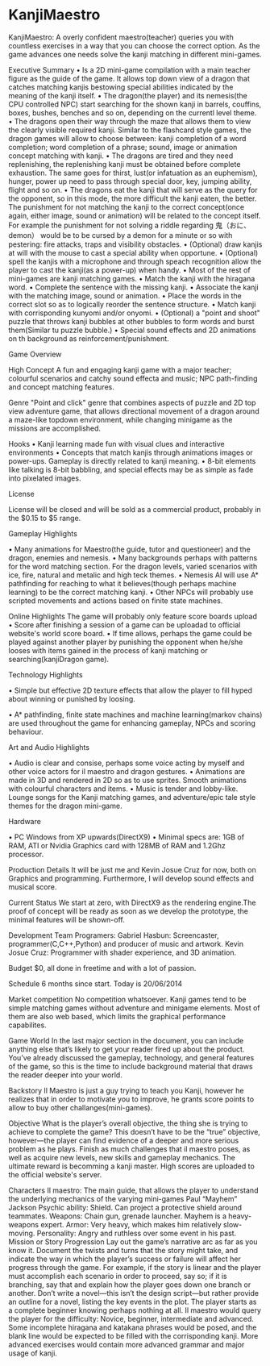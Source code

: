 KanjiMaestro
============

KanjiMaestro: A overly confident maestro(teacher) queries you with countless exercises in a way that you can choose the correct option. As the game advances one needs solve the kanji matching in different mini-games.


Executive Summary
•	Is a 2D mini-game compilation with a main teacher figure as the guide of the game. It allows top down view of a dragon that catches matching kanjis bestowing special abilities indicated by the meaning of the kanji itself.
•	The dragon(the player) and its nemesis(the CPU controlled NPC) start searching for the shown kanji in barrels, couffins, boxes, bushes, benches and so on, depending on the currentl level theme.
•	The dragons open their way through the maze that allows them to view the clearly visible required kanji. Similar to the flashcard style games, the dragon games will allow to choose between:  kanji completion of a word completion; word completion of a phrase; sound, image or animation concept matching with kanji.
•	The dragons are tired and they need replenishing, the replenishing kanji must be obtained before complete exhaustion. The same goes for thirst, lust(or infatuation as an euphemism), hunger, power up need to pass through special door, key, jumping ability, flight and so on.
•	The dragons eat the kanji that will serve as the query for the opponent, so in this mode, the more difficult the kanji eaten, the better. The punishment for not matching the kanji to the correct concept(once again, either image, sound or animation) will be related to the concept itself. For example the punishment for not solving a riddle regarding 鬼（おに、demon） would be to be cursed by a demon for a minute or so with pestering: fire attacks, traps and visibility obstacles.
•	(Optional) draw kanjis at will with the mouse to cast a special ability when opportune.
•	(Optional) spell the kanjis with a microphone and through speach recognition allow the player to cast the kanji(as a power-up) when handy.
•	Most of the rest of mini-games are kanji matching games.
•	Match the kanji with the hiragana word.
•	Complete the sentence with the missing kanji.
•	Associate the kanji with the matching image, sound or animation.
•	Place the words in the correct slot so as to logically reorder the sentence structure.
•	Match kanji with corrisponding kunyomi and/or onyomi.
•	(Optional) a "point and shoot" puzzle that throws kanji bubbles at other bubbles to form words and burst them(Similar tu puzzle bubble.)
•	Special sound effects and 2D animations on th background as reinforcement/punishment.


Game Overview

High Concept
A fun and engaging kanji game with a major teacher; colourful scenarios and catchy sound effecta and music;
NPC path-finding and concept matching features.


Genre
"Point and click" genre that combines aspects of puzzle and 2D top view adventure game, that allows directional movement of a dragon around a maze-like topdown environment, while changing minigame as the missions are accomplished.

Hooks
•	Kanji learning made fun with visual clues and interactive environments
•	Concepts that match kanjis through animations images or power-ups.  Gameplay is directly related to kanji meaning.
•	8-bit elements like talking is 8-bit babbling, and special effects may be as simple as fade into pixelated images.

License

License will be closed and will be sold as a commercial product, probably in the $0.15 to $5 range.

Gameplay Highlights


•	Many animations for Maestro(the guide, tutor and questioneer) and the dragon, enemies and nemesis.
•	Many backgrounds perhaps with patterns for the word matching section. For the dragon levels, varied scenarios with ice, fire, natural and metalic and high teck themes.
•	Nemesis AI will use A* pathfinding for reaching to what it believes(though perhaps machine learning) to be the correct matching kanji.
•	Other NPCs will probably use scripted movements and actions based on finite state machines.
	


Online Highlights
The game will probably only feature score boards upload
•	Score after finishing a session of a game can be uploadad to official website's world score board.
•	If time allows, perhaps the game could be played against another player by punishing the opponent when he/she looses with items gained in the process of kanji matching or searching(kanjiDragon game).

Technology Highlights

•	Simple but effective 2D texture effects that allow the player to fill hyped about winning or punished by loosing.

•	A* pathfinding, finite state machines and machine learning(markov chains) are 
used throughout the game for enhancing gameplay, NPCs and scoring behaviour.


Art and Audio Highlights

•	Audio is clear and consise, perhaps some voice acting by myself and other voice actors for il maestro and dragon gestures.
•	Animations are made in 3D and rendered in 2D so as to use sprites. Smooth animations with colourful characters and items.
•	Music is tender and lobby-like. Lounge songs for the Kanji matching games, and adventure/epic tale style themes for the dragon mini-game.


Hardware

•	PC Windows from XP upwards(DirectX9)
•	Minimal specs are: 1GB of RAM, ATI or Nvidia Graphics card with 128MB of RAM and 1.2Ghz processor.

Production Details
It will be just me and Kevin Josue Cruz for now, both on Graphics and programming. Furthermore, I will develop sound effects and musical score.

Current Status
We start at zero, with DirectX9 as the rendering engine.The proof of concept will be ready as soon as we develop the prototype, the minimal features will be shown-off. 


Development Team
Programers: 
Gabriel Hasbun: Screencaster, programmer(C,C++,Python) and producer of music and artwork.
Kevin Josue Cruz: Programmer with shader experience, and 3D animation.



Budget
$0, all done in freetime and with a lot of passion.

Schedule
6 months since start. Today is 20/06/2014

Market competition
No competition whatsoever. Kanji games tend to be simple matching games without adventure and minigame elements. Most of them are also web based, which limits the graphical performance capabilites.

Game World
In the last major section in the document, you can include anything else that’s likely to get your reader fired up about the product. You’ve already discussed the gameplay, technology, and general features of the game, so this is the time to include background material that draws the reader deeper into your world.

Backstory
Il Maestro is just a guy trying to teach you Kanji, however he realizes that in order to motivate you to improve, he grants score points to allow to buy other challanges(mini-games).

Objective
What is the player’s overall objective, the thing she is trying to achieve to complete the game? This doesn’t have to be the “true” objective, however—the player can find evidence of a deeper and more serious problem as he plays. 
Finish as much challenges that il maestro poses, as well as acquire new levels, new skills and gameplay mechanics. The ultimate reward is becomming a kanji master. High scores are uploaded to the official website's server.

Characters
Il maestro: The main guide, that allows the player to understand the underlying mechanics of the varying mini-games
Paul “Mayhem” Jackson
Psychic ability: Shield. Can project a protective shield around teammates.
Weapons: Chain gun, grenade launcher. Mayhem is a heavy-weapons expert.
Armor: Very heavy, which makes him relatively slow-moving.
Personality: Angry and ruthless over some event in his past.
Mission or Story Progression
Lay out the game’s narrative arc as far as you know it. Document the twists and turns that the story might take, and indicate the way in which the player’s success or failure will affect her progress through the game. For example, if the story is linear and the player must accomplish each scenario in order to proceed, say so; if it is branching, say that and explain how the player goes down one branch or another. Don’t write a novel—this isn’t the design script—but rather provide an outline for a novel, listing the key events in the plot.
The player starts as a complete beginner knowing perhaps nothing at all. Il maestro would query the player for the difficulty: Novice, beginner, intermediate and advanced. Some incomplete hiragana and katakana phrases would be posed, and the blank line would be expected to be filled with the corrisponding kanji. More advanced exercises would contain more advanced grammar and major usage of kanji.
